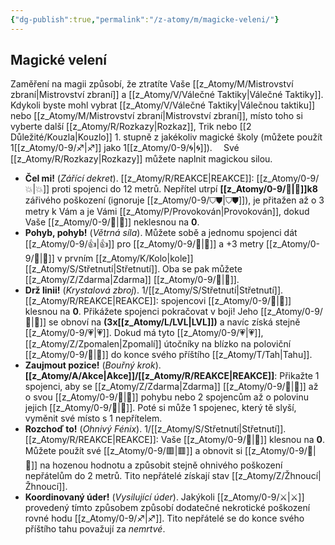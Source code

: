 ```yaml
---
{"dg-publish":true,"permalink":"/z-atomy/m/magicke-veleni/"}
---
```


## Magické velení
Zaměření na magii způsobí, že ztratíte Vaše [[z_Atomy/M/Mistrovství zbraní\|Mistrovství zbraní]] a [[z_Atomy/V/Válečné Taktiky\|Válečné Taktiky]]. Kdykoli byste mohl vybrat [[z_Atomy/V/Válečné Taktiky\|Válečnou taktiku]] nebo [[z_Atomy/M/Mistrovství zbraní\|Mistrovství zbraní]], místo toho si vyberte další [[z_Atomy/R/Rozkazy\|Rozkaz]], Trik nebo [[2 Důležité/Kouzla\|Kouzlo]] 1. stupně z jakékoliv magické školy (můžete použít 1[[z_Atomy/0-9/♐\|♐]] jako 1[[z_Atomy/0-9/🌀\|🌀]]). 
⠀
Své [[z_Atomy/R/Rozkazy\|Rozkazy]] můžete naplnit magickou silou.
- **Čel mi!** (*Zářící dekret*). [[z_Atomy/R/REAKCE\|REAKCE]]: [[z_Atomy/0-9/💥\|💥]] proti spojenci do 12 metrů. Nepřítel utrpí **[[z_Atomy/0-9/💪\|💪]]k8** zářivého poškození (ignoruje [[z_Atomy/0-9/⛉⛊\|⛉⛊]]), je přitažen až o 3 metry k Vám a je Vámi [[z_Atomy/P/Provokován\|Provokován]], dokud Vaše [[z_Atomy/0-9/💖\|💖]] neklesnou na **0**.
⠀
- **Pohyb, pohyb!** (*Větrná síla*). Můžete sobě a jednomu spojenci dát [[z_Atomy/0-9/👍\|👍]] pro [[z_Atomy/0-9/🏁\|🏁]] a +3 metry [[z_Atomy/0-9/🏃\|🏃]] v prvním [[z_Atomy/K/Kolo\|kole]] [[z_Atomy/S/Střetnutí\|Střetnutí]]. Oba se pak můžete [[z_Atomy/Z/Zdarma\|Zdarma]] [[z_Atomy/0-9/🥾\|🥾]].
⠀
- **Drž linii!** (*Krystalová zbroj*). 1/[[z_Atomy/S/Střetnutí\|Střetnutí]]. [[z_Atomy/R/REAKCE\|REAKCE]]: spojencovi [[z_Atomy/0-9/💖\|💖]] klesnou na **0**. Přikážete spojenci pokračovat v boji! Jeho [[z_Atomy/0-9/💖\|💖]] se obnoví na **(3x[[z_Atomy/L/LVL\|LVL]])** a navíc získá stejně [[z_Atomy/0-9/💗\|💗]]. Dokud má tyto [[z_Atomy/0-9/💗\|💗]], [[z_Atomy/Z/Zpomalen\|Zpomalí]] útočníky na blízko na poloviční [[z_Atomy/0-9/🏃\|🏃]] do konce svého příštího [[z_Atomy/T/Tah\|Tahu]].
⠀
- **Zaujmout pozice!** (*Bouřný krok*). **[[z_Atomy/A/Akce\|Akce]]/[[z_Atomy/R/REAKCE\|REAKCE]]**: Přikažte 1 spojenci, aby se [[z_Atomy/Z/Zdarma\|Zdarma]] [[z_Atomy/0-9/🥾\|🥾]] až o svou [[z_Atomy/0-9/🏃\|🏃]] pohybu nebo 2 spojencům až o polovinu jejich [[z_Atomy/0-9/🏃\|🏃]]. Poté si může 1 spojenec, který tě slyší, vyměnit své místo s 1 nepřítelem.
⠀
- **Rozchoď to!** (*Ohnivý Fénix*). 1/[[z_Atomy/S/Střetnutí\|Střetnutí]]. [[z_Atomy/R/REAKCE\|REAKCE]]: Vaše [[z_Atomy/0-9/💖\|💖]] klesnou na **0**. Můžete použít své [[z_Atomy/0-9/🟥\|🟥]] a obnovit si [[z_Atomy/0-9/💖\|💖]] na hozenou hodnotu a způsobit stejně ohnivého poškození nepřátelům do 2 metrů. Tito nepřátelé získají stav [[z_Atomy/Z/Žhnoucí\|Žhnoucí]].
⠀
- **Koordinovaný úder!** (*Vysilující úder*). Jakýkoli [[z_Atomy/0-9/⚔️\|⚔️]] provedený tímto způsobem způsobí dodatečné nekrotické poškození rovné hodu [[z_Atomy/0-9/♐\|♐]]. Tito nepřátelé se do konce svého příštího tahu považují za *nemrtvé*.
⠀